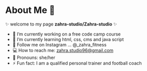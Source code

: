 # About Me 👋

✨ welcome to my page **zahra-studio/Zahra-studio** ✨ 


- 🔭 I’m currently working on a free code camp course
- 🌱 I’m currently learning html, css, cms and java script
- 📱 Follow me on Instagram ... @_zahra_fitness
- 💻 How to reach me: zahra.studio96@gmail.com
- 🧕 Pronouns: she/her
- ⚡ Fun fact: I am a qualified personal trainer and football coach
